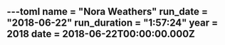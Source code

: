 ---toml
name = "Nora Weathers"
run_date = "2018-06-22"
run_duration = "1:57:24"
year = 2018
date = 2018-06-22T00:00:00.000Z
---


